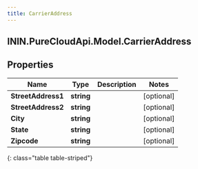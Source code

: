 ```yaml
---
title: CarrierAddress
---
```

## ININ.PureCloudApi.Model.CarrierAddress

## Properties

|Name | Type | Description | Notes|
|------------ | ------------- | ------------- | -------------|
| **StreetAddress1** | **string** |  | [optional] |
| **StreetAddress2** | **string** |  | [optional] |
| **City** | **string** |  | [optional] |
| **State** | **string** |  | [optional] |
| **Zipcode** | **string** |  | [optional] |
{: class="table table-striped"}


